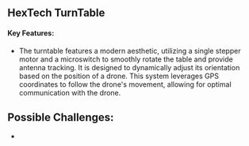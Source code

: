 ## HexTech TurnTable
####  Key Features: 

- The turntable features a modern aesthetic, utilizing a single stepper motor and a microswitch to smoothly rotate the table and provide antenna tracking. It is designed to dynamically adjust its orientation based on the position of a drone. This system leverages GPS coordinates to follow the drone's movement, allowing for optimal communication with the drone. 

## Possible Challenges:
- 
